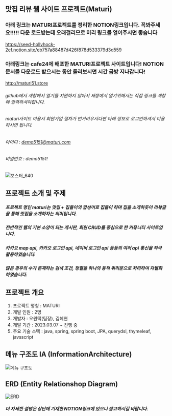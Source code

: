 ## 맛집 리뷰 웹 사이트 프로젝트(Maturi)

### 아래 링크는 MATURI프로젝트를 정리한 NOTION링크입니다. 꼭봐주세요!!!!! 다운 로드받는데 오래걸리므로 미리 링크를 열어주시면 좋습니다
https://seed-hollyhock-2ef.notion.site/eb757a88487d426f878d533379d3d559
### 아래링크는 cafe24에 배포한 MATURI프로젝트 사이트입니다! NOTION문서를 다운로드 받으시는 동안 둘러보시면 시간 금방 지나갑니다!
http://maturi51.store

###### github에서 새창에서 열기를 지원하지 않아서 새창에서 열기위해서는 직접 링크를 새창에 입력하셔야합니다.
###### maturi사이트 이용시 회원가입 절차가 번거러우시다면 아래 정보로 로그인하셔서 이용하시면 됩니다.
###### 아이디 : demo5151@maturi.com
###### 비밀번호 : demo5151!

![포스터_640](https://user-images.githubusercontent.com/86419261/235067246-6271a4c7-7eed-4109-b15e-bf428c0f7128.png)



## 프로젝트 소개 및 주제
##### 프로젝트 명인 maturi는 맛집 + 집들이의 합성어로 집들이 하며 집을 소개하듯이 리뷰글을 통해 맛집을 소개하자는 의미입니다.
##### 전반적인 웹의 기본 소양이 되는 게시판, 회원 CRUD를 중심으로 한 커뮤니티 사이트입니다.
##### 카카오 map api, 카카오 로그인 api, 네이버 로그인 api 등등의 여러 api 통신을 적극 활용하였습니다.
##### 많은 경우의 수가 존재하는 검색 조건, 정렬을 하나의 동적 쿼리문으로 처리하여 차별화하였습니다.

## 프로젝트 개요
1. 프로젝트 명칭 : MATURI
2. 개발 인원 : 2명
3. 개발자 : 오원택(팀장), 김혜현
4. 개발 기간 : 2023.03.07 ~ 진행 중
5. 주요 기술 스택 : java, spring, spring boot, JPA, querydsl, thymeleaf, javsscript

## 메뉴 구조도 IA (InformationArchitecture)
![메뉴 구조도](https://user-images.githubusercontent.com/86419261/235066486-540121a8-ff96-4888-b9ef-2968aceec263.png)
## ERD (Entity Relationshop Diagram)
![ERD](https://user-images.githubusercontent.com/86419261/235066970-79c7c3c0-6870-4a40-93d1-e4e27e303399.png)
##### 더 자세한 설명은 상단에 기재한 NOTION링크에 있으니 참고하시길 바랍니다.
